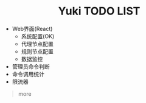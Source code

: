 <h1 align="center">Yuki TODO LIST</h1>

- Web界面(React)
    - 系统配置(OK)
    - 代理节点配置
    - 规则节点配置
    - 数据监控
- 管理员命令判断
- 命令调用统计
- 限流器

> more
